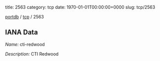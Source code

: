 title: 2563
category: tcp
date: 1970-01-01T00:00:00+0000
slug: tcp/2563

[portdb](/) / [tcp](/category/tcp.html) / 2563


## IANA Data

_Name:_ cti-redwood

_Description:_ CTI Redwood

